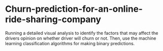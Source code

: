 # Churn-prediction-for-an-online-ride-sharing-company
Running a detailed visual analysis to identify the factors that may affect the drivers opinion on whether driver will churn or not. Then, use the machine learning  classification algorithms for making binary predictions.
